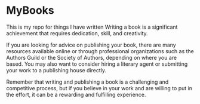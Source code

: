 # MyBooks
This is my repo for things I have written
Writing a book is a significant achievement that requires dedication, skill, and creativity.

If you are looking for advice on publishing your book, there are many resources available online or through professional organizations such as the Authors Guild or the Society of Authors, depending on where you are based. You may also want to consider hiring a literary agent or submitting your work to a publishing house directly.

Remember that writing and publishing a book is a challenging and competitive process, but if you believe in your work and are willing to put in the effort, it can be a rewarding and fulfilling experience.
